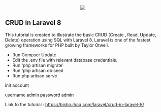 <p align="center"><img src="https://laravel.com/assets/img/components/logo-laravel.svg"></p>

## CRUD in Laravel 8

This tutorial is created to illustrate the basic CRUD (Create , Read, Update, Delete) operation using SQL with Laravel 8. Laravel is one of the fastest growing frameworks for PHP built by Taylor Otwell.

- Run Compser Update
- Edit the .env file with relevant database credentials.
- Run 'php artisan migrate'
- Run 'php artisan db:seed
- Run php artisan serve


init account

username admin
password admin

Link to the tutorial : https://bishrulhaq.com/laravel/crud-in-laravel-8/
